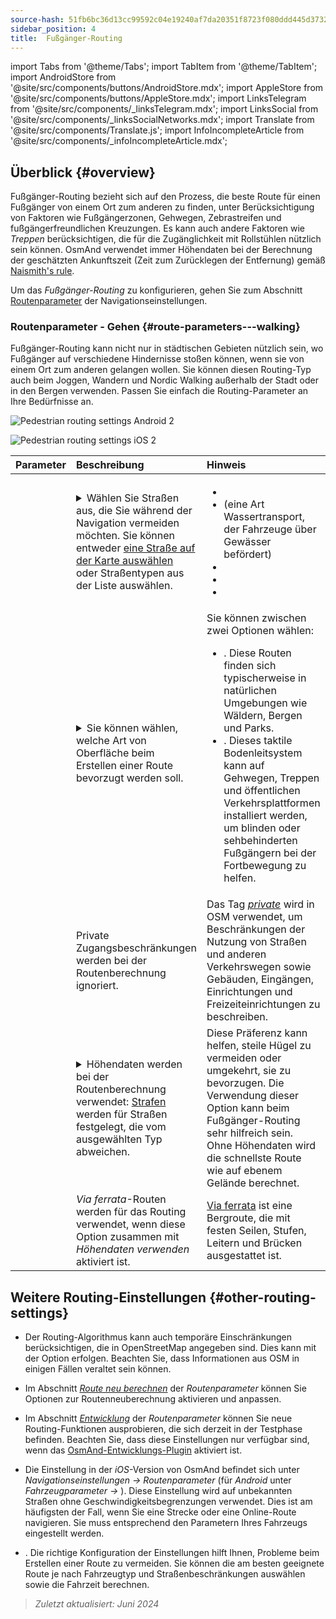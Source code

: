 ```yaml
---
source-hash: 51fb6bc36d13cc99592c04e19240af7da20351f8723f080ddd445d3732ef8b91
sidebar_position: 4
title:  Fußgänger-Routing
---
```

import Tabs from '@theme/Tabs';
import TabItem from '@theme/TabItem';
import AndroidStore from '@site/src/components/buttons/AndroidStore.mdx';
import AppleStore from '@site/src/components/buttons/AppleStore.mdx';
import LinksTelegram from '@site/src/components/_linksTelegram.mdx';
import LinksSocial from '@site/src/components/_linksSocialNetworks.mdx';
import Translate from '@site/src/components/Translate.js';
import InfoIncompleteArticle from '@site/src/components/_infoIncompleteArticle.mdx';



## Überblick {#overview}

Fußgänger-Routing bezieht sich auf den Prozess, die beste Route für einen Fußgänger von einem Ort zum anderen zu finden, unter Berücksichtigung von Faktoren wie Fußgängerzonen, Gehwegen, Zebrastreifen und fußgängerfreundlichen Kreuzungen. Es kann auch andere Faktoren wie *Treppen* berücksichtigen, die für die Zugänglichkeit mit Rollstühlen nützlich sein können. OsmAnd verwendet immer Höhendaten bei der Berechnung der geschätzten Ankunftszeit (Zeit zum Zurücklegen der Entfernung) gemäß [Naismith's rule](https://en.wikipedia.org/wiki/Naismith%27s_rule#Scarf's_equivalence_between_distance_and_climb).

Um das *Fußgänger-Routing* zu konfigurieren, gehen Sie zum Abschnitt [Routenparameter](../guidance/navigation-settings#route-parameters) der Navigationseinstellungen.
  
### Routenparameter - Gehen {#route-parameters---walking}

Fußgänger-Routing kann nicht nur in städtischen Gebieten nützlich sein, wo Fußgänger auf verschiedene Hindernisse stoßen können, wenn sie von einem Ort zum anderen gelangen wollen. Sie können diesen Routing-Typ auch beim Joggen, Wandern und Nordic Walking außerhalb der Stadt oder in den Bergen verwenden. Passen Sie einfach die Routing-Parameter an Ihre Bedürfnisse an.  

<Tabs groupId="operating-systems">

<TabItem value="android" label="Android">  

![Pedestrian routing settings Android 2](@site/static/img/navigation/routing/routing_pedestrian_settings_andr_2.png)

</TabItem>

<TabItem value="ios" label="iOS">

![Pedestrian routing settings iOS 2](@site/static/img/navigation/routing/pedestrian_routing_ios.png)

</TabItem>

</Tabs>

| Parameter | Beschreibung | Hinweis |
|:------------|:---------------|:---------------|
| *<Translate android="true" ids="impassable_road"/>* |  <details><summary> Wählen Sie Straßen aus, die Sie während der Navigation vermeiden möchten. Sie können entweder [eine Straße auf der Karte auswählen](../../map/map-context-menu/#avoid-road) oder Straßentypen aus der Liste auswählen.  </summary>![Avoid roads Android](@site/static/img/navigation/routing/avoid_pedestrian_andr.png) </details>       | <ul><li> [<Translate android="true" ids="routing_attr_avoid_unpaved_name"/>](https://wiki.openstreetmap.org/wiki/Key:surface)</li><li>[<Translate android="true" ids="routing_attr_avoid_ferries_name"/>](https://wiki.openstreetmap.org/wiki/Ferries) (eine Art Wassertransport, der Fahrzeuge über Gewässer befördert)</li><li>[<Translate android="true" ids="routing_attr_avoid_stairs_name"/>](https://wiki.openstreetmap.org/wiki/Tag:highway%3Dsteps)</li><li>[<Translate android="true" ids="routing_attr_avoid_tunnels_name"/>](https://wiki.openstreetmap.org/wiki/Key:tunnel)</li><li>[<Translate android="true" ids="routing_attr_avoid_motorway_name"/>](https://wiki.openstreetmap.org/wiki/Tag:highway%3Dmotorway)</li></ul>|
| *<Translate android="true" ids="prefer_in_routing_title"/>* | <details><summary> Sie können wählen, welche Art von Oberfläche beim Erstellen einer Route bevorzugt werden soll. </summary> ![Elevation pedestrian Android](@site/static/img/navigation/routing/prefer_pedestrian_andr.png)  </details>  | Sie können zwischen zwei Optionen wählen:<ul><li>[<Translate android="true" ids="routing_attr_prefer_hiking_routes_name"/>](https://wiki.openstreetmap.org/wiki/Hiking#Tagging_ways,_points_and_areas). Diese Routen finden sich typischerweise in natürlichen Umgebungen wie Wäldern, Bergen und Parks. </li><li>[<Translate android="true" ids="routing_attr_prefer_tactile_paving_name"/>](https://wiki.openstreetmap.org/wiki/Key:tactile_paving). Dieses taktile Bodenleitsystem kann auf Gehwegen, Treppen und öffentlichen Verkehrsplattformen installiert werden, um blinden oder sehbehinderten Fußgängern bei der Fortbewegung zu helfen. </li></ul> |
| *<Translate android="true" ids="routing_attr_allow_private_name"/>* |  Private Zugangsbeschränkungen werden bei der Routenberechnung ignoriert.  | Das Tag *[private](https://wiki.openstreetmap.org/wiki/Key:access)* wird in OSM verwendet, um Beschränkungen der Nutzung von Straßen und anderen Verkehrswegen sowie Gebäuden, Eingängen, Einrichtungen und Freizeiteinrichtungen zu beschreiben.   |
|*<Translate android="true" ids="routing_attr_height_obstacles_name"/>* | <details><summary> Höhendaten werden bei der Routenberechnung verwendet: [Strafen](../../../technical/osmand-file-formats/osmand-routing-xml.md#penalties-of-elevation-data) werden für Straßen festgelegt, die vom ausgewählten Typ abweichen. </summary> ![Use elevation data Android](@site/static/img/navigation/routing/pedestrian_elevation_andr.png)  </details> | Diese Präferenz kann helfen, steile Hügel zu vermeiden oder umgekehrt, sie zu bevorzugen. Die Verwendung dieser Option kann beim Fußgänger-Routing sehr hilfreich sein. Ohne Höhendaten wird die schnellste Route wie auf ebenem Gelände berechnet. |
|*<Translate android="true" ids="routing_attr_allow_via_ferrata_name"/>*| *Via ferrata*-Routen werden für das Routing verwendet, wenn diese Option zusammen mit *Höhendaten verwenden* aktiviert ist.  | [Via ferrata](https://wiki.openstreetmap.org/wiki/Tag:highway%3Dvia_ferrata) ist eine Bergroute, die mit festen Seilen, Stufen, Leitern und Brücken ausgestattet ist. |


## Weitere Routing-Einstellungen {#other-routing-settings}

- Der Routing-Algorithmus kann auch temporäre Einschränkungen berücksichtigen, die in OpenStreetMap angegeben sind. Dies kann mit der Option *[<Translate android="true" ids="temporary_conditional_routing"/>](../routing/osmand-routing.md#consider-temporary-limitations)* erfolgen. Beachten Sie, dass Informationen aus OSM in einigen Fällen veraltet sein können.  

- Im Abschnitt [*Route neu berechnen*](../../navigation/guidance/navigation-settings.md#recalculate-route) der *Routenparameter* können Sie Optionen zur Routenneuberechnung aktivieren und anpassen.

- Im Abschnitt [*Entwicklung*](../guidance/navigation-settings.md#development-settings) der *Routenparameter* können Sie neue Routing-Funktionen ausprobieren, die sich derzeit in der Testphase befinden. Beachten Sie, dass diese Einstellungen nur verfügbar sind, wenn das [OsmAnd-Entwicklungs-Plugin](../../plugins/development.md) aktiviert ist.

- Die Einstellung *[<Translate ios="true" ids="road_speeds"/>](../guidance/navigation-settings.md#road-speeds)* in der *iOS*-Version von OsmAnd befindet sich unter *Navigationseinstellungen → Routenparameter* (für *Android* unter *Fahrzeugparameter → [<Translate android="true" ids="default_speed_setting_title"/>](../guidance/navigation-settings.md#default-speed--road-speeds)*). Diese Einstellung wird auf unbekannten Straßen ohne Geschwindigkeitsbegrenzungen verwendet. Dies ist am häufigsten der Fall, wenn Sie eine Strecke oder eine Online-Route navigieren. Sie muss entsprechend den Parametern Ihres Fahrzeugs eingestellt werden.

- *[<Translate ios="true" ids="vehicle_parameters"/>](../guidance/navigation-settings.md#vehicle-parameters)*. Die richtige Konfiguration der Einstellungen hilft Ihnen, Probleme beim Erstellen einer Route zu vermeiden. Sie können die am besten geeignete Route je nach Fahrzeugtyp und Straßenbeschränkungen auswählen sowie die Fahrzeit berechnen.

> *Zuletzt aktualisiert: Juni 2024*